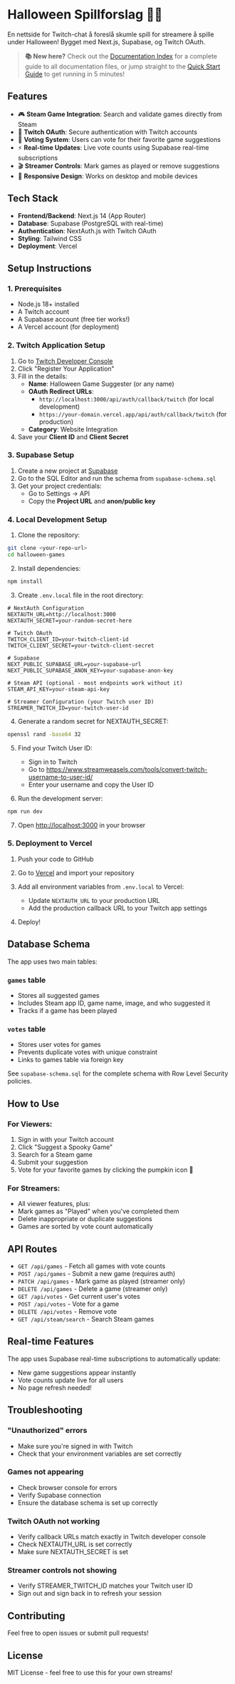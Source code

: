 # Halloween Spillforslag 🎃👻

En nettside for Twitch-chat å foreslå skumle spill for streamere å spille under Halloween! Bygget med Next.js, Supabase, og Twitch OAuth.

> **📚 New here?** Check out the [Documentation Index](DOCUMENTATION_INDEX.md) for a complete guide to all documentation files, or jump straight to the [Quick Start Guide](QUICK_START.md) to get running in 5 minutes!

## Features

- 🎮 **Steam Game Integration**: Search and validate games directly from Steam
- 🔐 **Twitch OAuth**: Secure authentication with Twitch accounts
- 👻 **Voting System**: Users can vote for their favorite game suggestions
- ⚡ **Real-time Updates**: Live vote counts using Supabase real-time subscriptions
- 🎬 **Streamer Controls**: Mark games as played or remove suggestions
- 📱 **Responsive Design**: Works on desktop and mobile devices

## Tech Stack

- **Frontend/Backend**: Next.js 14 (App Router)
- **Database**: Supabase (PostgreSQL with real-time)
- **Authentication**: NextAuth.js with Twitch OAuth
- **Styling**: Tailwind CSS
- **Deployment**: Vercel

## Setup Instructions

### 1. Prerequisites

- Node.js 18+ installed
- A Twitch account
- A Supabase account (free tier works!)
- A Vercel account (for deployment)

### 2. Twitch Application Setup

1. Go to [Twitch Developer Console](https://dev.twitch.tv/console)
2. Click "Register Your Application"
3. Fill in the details:
   - **Name**: Halloween Game Suggester (or any name)
   - **OAuth Redirect URLs**: 
     - `http://localhost:3000/api/auth/callback/twitch` (for local development)
     - `https://your-domain.vercel.app/api/auth/callback/twitch` (for production)
   - **Category**: Website Integration
4. Save your **Client ID** and **Client Secret**

### 3. Supabase Setup

1. Create a new project at [Supabase](https://supabase.com)
2. Go to the SQL Editor and run the schema from `supabase-schema.sql`
3. Get your project credentials:
   - Go to Settings → API
   - Copy the **Project URL** and **anon/public key**

### 4. Local Development Setup

1. Clone the repository:
```bash
git clone <your-repo-url>
cd halloween-games
```

2. Install dependencies:
```bash
npm install
```

3. Create `.env.local` file in the root directory:
```env
# NextAuth Configuration
NEXTAUTH_URL=http://localhost:3000
NEXTAUTH_SECRET=your-random-secret-here

# Twitch OAuth
TWITCH_CLIENT_ID=your-twitch-client-id
TWITCH_CLIENT_SECRET=your-twitch-client-secret

# Supabase
NEXT_PUBLIC_SUPABASE_URL=your-supabase-url
NEXT_PUBLIC_SUPABASE_ANON_KEY=your-supabase-anon-key

# Steam API (optional - most endpoints work without it)
STEAM_API_KEY=your-steam-api-key

# Streamer Configuration (your Twitch user ID)
STREAMER_TWITCH_ID=your-twitch-user-id
```

4. Generate a random secret for NEXTAUTH_SECRET:
```bash
openssl rand -base64 32
```

5. Find your Twitch User ID:
   - Sign in to Twitch
   - Go to https://www.streamweasels.com/tools/convert-twitch-username-to-user-id/
   - Enter your username and copy the User ID

6. Run the development server:
```bash
npm run dev
```

7. Open [http://localhost:3000](http://localhost:3000) in your browser

### 5. Deployment to Vercel

1. Push your code to GitHub

2. Go to [Vercel](https://vercel.com) and import your repository

3. Add all environment variables from `.env.local` to Vercel:
   - Update `NEXTAUTH_URL` to your production URL
   - Add the production callback URL to your Twitch app settings

4. Deploy!

## Database Schema

The app uses two main tables:

### `games` table
- Stores all suggested games
- Includes Steam app ID, game name, image, and who suggested it
- Tracks if a game has been played

### `votes` table
- Stores user votes for games
- Prevents duplicate votes with unique constraint
- Links to games table via foreign key

See `supabase-schema.sql` for the complete schema with Row Level Security policies.

## How to Use

### For Viewers:
1. Sign in with your Twitch account
2. Click "Suggest a Spooky Game"
3. Search for a Steam game
4. Submit your suggestion
5. Vote for your favorite games by clicking the pumpkin icon 🎃

### For Streamers:
- All viewer features, plus:
- Mark games as "Played" when you've completed them
- Delete inappropriate or duplicate suggestions
- Games are sorted by vote count automatically

## API Routes

- `GET /api/games` - Fetch all games with vote counts
- `POST /api/games` - Submit a new game (requires auth)
- `PATCH /api/games` - Mark game as played (streamer only)
- `DELETE /api/games` - Delete a game (streamer only)
- `GET /api/votes` - Get current user's votes
- `POST /api/votes` - Vote for a game
- `DELETE /api/votes` - Remove vote
- `GET /api/steam/search` - Search Steam games

## Real-time Features

The app uses Supabase real-time subscriptions to automatically update:
- New game suggestions appear instantly
- Vote counts update live for all users
- No page refresh needed!

## Troubleshooting

### "Unauthorized" errors
- Make sure you're signed in with Twitch
- Check that your environment variables are set correctly

### Games not appearing
- Check browser console for errors
- Verify Supabase connection
- Ensure the database schema is set up correctly

### Twitch OAuth not working
- Verify callback URLs match exactly in Twitch developer console
- Check NEXTAUTH_URL is set correctly
- Make sure NEXTAUTH_SECRET is set

### Streamer controls not showing
- Verify STREAMER_TWITCH_ID matches your Twitch user ID
- Sign out and sign back in to refresh your session

## Contributing

Feel free to open issues or submit pull requests!

## License

MIT License - feel free to use this for your own streams!
